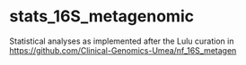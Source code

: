 # stats_16S_metagenomic

Statistical analyses as implemented after the Lulu curation in https://github.com/Clinical-Genomics-Umea/nf_16S_metagen 



